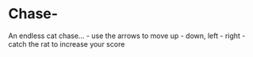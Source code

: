 # Chase-
An endless cat chase... - use the arrows to move up - down, left - right  - catch the rat to increase your score 
